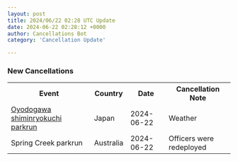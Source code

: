 ```yaml
---
layout: post
title: 2024/06/22 02:28 UTC Update
date: 2024-06-22 02:28:12 +0000
author: Cancellations Bot
category: 'Cancellation Update'

---
```


<h3>New Cancellations</h3>
<div class='hscrollable'>
<table style='width: 100%'>
    <tr>
        <th>Event</th>
        <th>Country</th>
        <th>Date</th>
        <th>Cancellation Note</th>
    </tr>
    <tr>
        <td><a href="https://www.parkrun.jp/oyodogawashiminryokuchi">Oyodogawa shiminryokuchi parkrun</a></td>
        <td>Japan</td>
        <td>2024-06-22</td>
        <td>Weather</td>
    </tr>
    <tr>
        <td>Spring Creek parkrun</td>
        <td>Australia</td>
        <td>2024-06-22</td>
        <td>Officers were redeployed</td>
    </tr>
</table>
</div>
